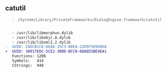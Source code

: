 ## catutil

> `/System/Library/PrivateFrameworks/DialogEngine.framework/catutil`

```diff

   - /usr/lib/libmorphun.dylib
   - /usr/lib/libobjc.A.dylib
   - /usr/lib/libxml2.2.dylib
-  UUID: CADCB1C6-6EA8-35C3-B0EA-22D9F5D998DA
+  UUID: 38917EDC-5CE2-30DD-BCC8-08AED3BE9EA1
   Functions: 1206
   Symbols:   414
   CStrings:  948

```
